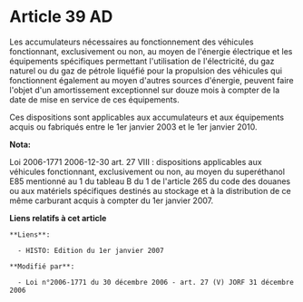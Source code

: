 # Article 39 AD

Les accumulateurs nécessaires au fonctionnement des véhicules fonctionnant, exclusivement ou non, au moyen de l'énergie
électrique et les équipements spécifiques permettant l'utilisation de l'électricité, du gaz naturel ou du gaz de pétrole
liquéfié pour la propulsion des véhicules qui fonctionnent également au moyen d'autres sources d'énergie, peuvent faire
l'objet d'un amortissement exceptionnel sur douze mois à compter de la date de mise en service de ces équipements.

Ces dispositions sont applicables aux accumulateurs et aux équipements acquis ou fabriqués entre le 1er janvier 2003 et le
1er janvier 2010.

**Nota:**

Loi 2006-1771 2006-12-30 art. 27 VIII : dispositions applicables aux véhicules fonctionnant, exclusivement ou non, au moyen
du superéthanol E85 mentionné au 1 du tableau B du 1 de l'article 265 du code des douanes ou aux matériels spécifiques
destinés au stockage et à la distribution de ce même carburant acquis à compter du 1er janvier 2007.

**Liens relatifs à cet article**

	**Liens**:

	  - HISTO: Edition du 1er janvier 2007

	**Modifié par**:

	  - Loi n°2006-1771 du 30 décembre 2006 - art. 27 (V) JORF 31 décembre 2006
